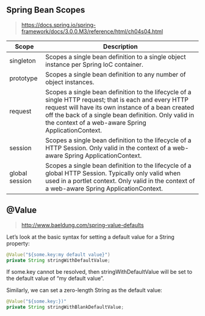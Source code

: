 
## Spring Bean Scopes
> https://docs.spring.io/spring-framework/docs/3.0.0.M3/reference/html/ch04s04.html

|Scope|Description|
|--|--|
|singleton|Scopes a single bean definition to a single object instance per Spring IoC container.|	
|prototype|Scopes a single bean definition to any number of object instances.|
|request|Scopes a single bean definition to the lifecycle of a single HTTP request; that is each and every HTTP request will have its own instance of a bean created off the back of a single bean definition. Only valid in the context of a web-aware Spring ApplicationContext.|
|session|Scopes a single bean definition to the lifecycle of a HTTP Session. Only valid in the context of a web-aware Spring ApplicationContext.|
|global session|Scopes a single bean definition to the lifecycle of a global HTTP Session. Typically only valid when used in a portlet context. Only valid in the context of a web-aware Spring ApplicationContext.|

## @Value

> http://www.baeldung.com/spring-value-defaults

Let’s look at the basic syntax for setting a default value for a String property:
```java
@Value("${some.key:my default value}")
private String stringWithDefaultValue;
```
If some.key cannot be resolved, then stringWithDefaultValue will be set to the default value of “my default value”.

Similarly, we can set a zero-length String as the default value:
```java
@Value("${some.key:})"
private String stringWithBlankDefaultValue;
```





















